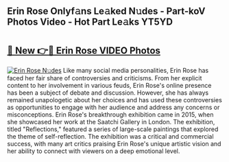 ## Erin Rose Onlyf𝚊ns Le𝚊ked N𝚞des - Part-koV Photos Video - Hot Part Le𝚊ks YT5YD

# <h2><a href="http://ac21230.deff.icu/?id=Erin+Rose">🔗 New 👉🔴 Erin Rose VIDEO Photos</a></h2>

[![Erin Rose N𝚞des](https://i.imgur.com/rIISA9y.gif)](http://ac21230.deff.icu/?id=Erin+Rose)
Like many social media personalities, Erin Rose has faced her fair share of controversies and criticisms. From her explicit content to her involvement in various feuds, Erin Rose's online presence has been a subject of debate and discussion. However, she has always remained unapologetic about her choices and has used these controversies as opportunities to engage with her audience and address any concerns or misconceptions. Erin Rose's breakthrough exhibition came in 2015, when she showcased her work at the Saatchi Gallery in London. The exhibition, titled "Reflections," featured a series of large-scale paintings that explored the theme of self-reflection. The exhibition was a critical and commercial success, with many art critics praising Erin Rose's unique artistic vision and her ability to connect with viewers on a deep emotional level.
